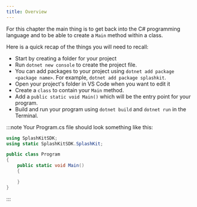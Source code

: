 ```yaml
---
title: Overview
---
```


For this chapter the main thing is to get back into the C# programming language and to be able to create a `Main` method within a class.

Here is a quick recap of the things you will need to recall:

- Start by creating a folder for your project
- Run `dotnet new console` to create the project file.
- You can add packages to your project using `dotnet add package <package name>`. For example, `dotnet add package splashkit`.
- Open your project's folder in VS Code when you want to edit it
- Create a `class` to contain your `Main` method.
- Add a `public static void Main()` which will be the entry point for your program.
- Build and run your program using `dotnet build` and `dotnet run` in the Terminal.

:::note
Your Program.cs file should look something like this:

```csharp
using SplashKitSDK;
using static SplashKitSDK.SplashKit;

public class Program
{
    public static void Main()
    {

    }
}
```

:::
